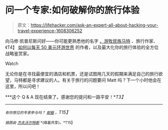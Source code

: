 # 问一个专家:如何破解你的旅行体验

> 原文：<https://lifehacker.com/ask-an-expert-all-about-hacking-your-travel-experience-1608306252>

向马修·凯普尼斯问好——你可能更熟悉他的名字 [、游牧民族马特](http://www.nomadicmatt.com/) 、旅行作家、《T4】 [如何以每天 50 美元环游世界](http://www.nomadicmatt.com/travel-tips/how-to-travel-the-world-on-50-usd/) 的作者，以及最大化你的旅行体验的全方位战略鉴赏家。

Watch

无论你是在寻找最便宜的酒店和机票，还是试图用几天的假期来满足自己的旅行欲望，马特都是寻求建议的人。有关于旅行的问题要问 Matt 吗？下一个小时他会在这里，所以问吧！

***这个 Q & A 现在结束了。感谢您的提问和一路平安！**T3】*

* * *

*<small>有你想见的专家参与吗？</small>* [*<small>邮箱</small>*](mailto:andy@lifehacker.com) *<small>。</small>T15】*

<small>*插图由*</small> [<small>*杰夫沃尔特斯*</small>](http://commons.wikimedia.org/wiki/File:Globe_logo.jpg) <small>*(维基共享)。*T15】</small>